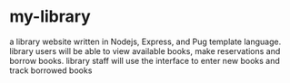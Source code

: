 # my-library
 a library website written in Nodejs, Express, and Pug template language. library users will be able to view available books, make reservations and borrow books. library staff will use the interface to enter new books and track borrowed books
